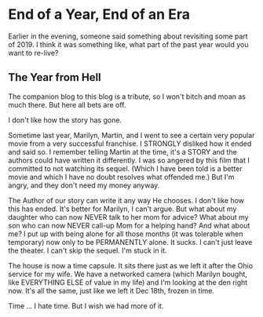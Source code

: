 # End of a Year, End of an Era

Earlier in the evening,
someone said something about revisiting some part of 2019.
I think it was something like, what part of the past year
would you want to re-live?

## The Year from Hell

The companion blog to this blog is a tribute,
so I won't bitch and moan as much there. But here all bets are off.

I don't like how the story has gone.

Sometime last year,
Marilyn, Martin, and I went to see a certain very popular movie
from a very successful franchise. I STRONGLY disliked how it ended
and said so. I remember telling Martin at the time, it's a STORY and the
authors could have written it differently. I was so angered by this film
that I committed to not watching its sequel. (Which I have been told is
a better movie and which I have no doubt resolves what offended me.)
But I'm angry, and they don't need my money anyway.

The Author of our story can write it any way He chooses.
I don't like how this has ended. It's better for Marilyn, I can't argue.
But what about my daughter who can now NEVER talk to her mom for advice?
What about my son who can now NEVER call-up Mom for a helping hand?
And what about me? I put up with being alone for all those months
(it was tolerable when temporary) now only to be PERMANENTLY alone.
It sucks. I can't just leave the theater. I can't skip the sequel.
I'm stuck in it.

The house is now a time capsule.
It sits there just as we left it after the Ohio service for my wife.
We have a networked camera (which Marilyn bought, like EVERYTHING ELSE
of value in my life) and I'm looking at the den right now. It's all
the same, just like we left it Dec 18th, frozen in time.

Time ... I hate time. But I wish we had more of it.


